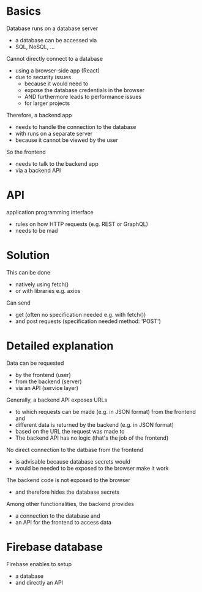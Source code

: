 # Basics

Database runs on a database server

- a database can be accessed via
- SQL, NoSQL, ...

Cannot directly connect to a database

- using a browser-side app (React)
- due to security issues
  - because it would need to
  - expose the database credentials in the browser
  - AND furthermore leads to performance issues
  - for larger projects

Therefore, a backend app

- needs to handle the connection to the database
- with runs on a separate server
- because it cannot be viewed by the user

So the frontend

- needs to talk to the backend app
- via a backend API

# API

application programming interface

- rules on how HTTP requests (e.g. REST or GraphQL)
- needs to be mad

# Solution

This can be done

- natively using fetch()
- or with libraries e.g. axios

Can send

- get (often no specification needed e.g. with fetch())
- and post requests (specification needed method: 'POST')

# Detailed explanation

Data can be requested

- by the frontend (user)
- from the backend (server)
- via an API (service layer)

Generally, a backend API exposes URLs

- to which requests can be made (e.g. in JSON format) from the frontend and
- different data is returned by the backend (e.g. in JSON format)
- based on the URL the request was made to
- The backend API has no logic (that's the job of the frontend)

No direct connection to the datbase from the frontend

- is advisable because database secrets would
- would be needed to be exposed to the browser make it work

The backend code is not exposed to the browser

- and therefore hides the database secrets

Among other functionalities, the backend provides

- a connection to the database and
- an API for the frontend to access data

# Firebase database

Firebase enables to setup

- a database
- and directly an API
